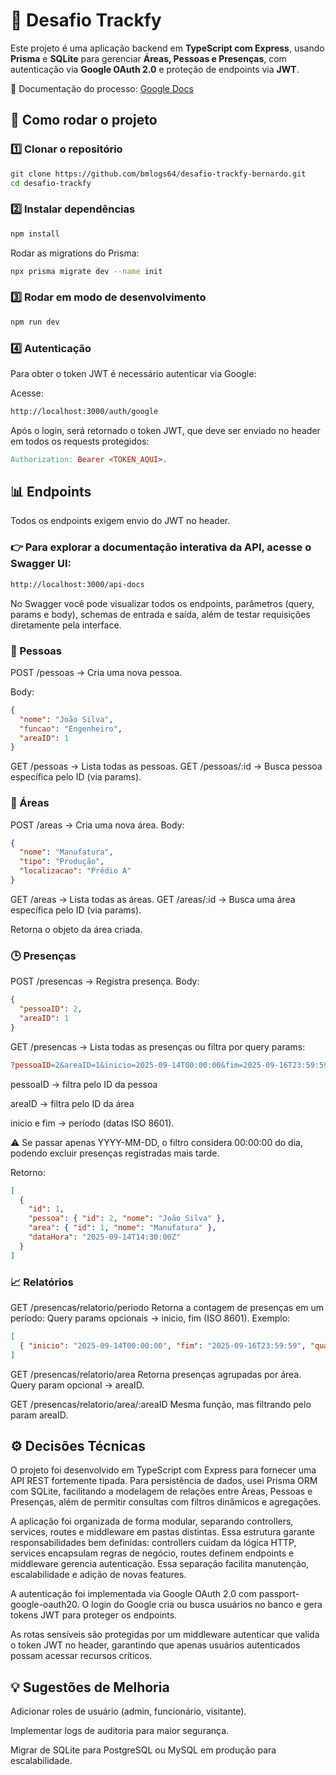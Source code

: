 # 📌 Desafio Trackfy

Este projeto é uma aplicação backend em **TypeScript com Express**, usando **Prisma** e **SQLite** para gerenciar **Áreas, Pessoas e Presenças**, com autenticação via **Google OAuth 2.0** e proteção de endpoints via **JWT**.

📄 Documentação do processo: [Google Docs](https://docs.google.com/document/d/1o5HKVQLIiWiGEUAclRSvuTU7_AyJkH99hI1FT6QKUXw/edit?usp=sharing)

## 🚀 Como rodar o projeto

### 1️⃣ Clonar o repositório

```bash
git clone https://github.com/bmlogs64/desafio-trackfy-bernardo.git
cd desafio-trackfy
```

### 2️⃣ Instalar dependências

```bash
npm install
```

Rodar as migrations do Prisma:

```bash
npx prisma migrate dev --name init
```

### 3️⃣ Rodar em modo de desenvolvimento

```bash
npm run dev
```

### 4️⃣ Autenticação

Para obter o token JWT é necessário autenticar via Google:

Acesse:

```bash
http://localhost:3000/auth/google
```

Após o login, será retornado o token JWT, que deve ser enviado no header em todos os requests protegidos:

```makefile
Authorization: Bearer <TOKEN_AQUI>.
```

## 📊 Endpoints

Todos os endpoints exigem envio do JWT no header.

### 👉 Para explorar a documentação interativa da API, acesse o Swagger UI:

```bash
http://localhost:3000/api-docs
```

No Swagger você pode visualizar todos os endpoints, parâmetros (query, params e body), schemas de entrada e saída, além de testar requisições diretamente pela interface.

### 👤 Pessoas

POST /pessoas → Cria uma nova pessoa.

Body:

```json
{
  "nome": "João Silva",
  "funcao": "Engenheiro",
  "areaID": 1
}
```

GET /pessoas → Lista todas as pessoas.
GET /pessoas/:id → Busca pessoa específica pelo ID (via params).

### 🏢 Áreas

POST /areas → Cria uma nova área.
Body:

```json
{
  "nome": "Manufatura",
  "tipo": "Produção",
  "localizacao": "Prédio A"
}
```

GET /areas → Lista todas as áreas.
GET /areas/:id → Busca uma área específica pelo ID (via params).

Retorna o objeto da área criada.

### 🕒 Presenças

POST /presencas → Registra presença.
Body:

```json
{
  "pessoaID": 2,
  "areaID": 1
}
```

GET /presencas → Lista todas as presenças ou filtra por query params:

```makefile
?pessoaID=2&areaID=1&inicio=2025-09-14T00:00:00&fim=2025-09-16T23:59:59
```

pessoaID → filtra pelo ID da pessoa

areaID → filtra pelo ID da área

inicio e fim → período (datas ISO 8601).

⚠️ Se passar apenas YYYY-MM-DD, o filtro considera 00:00:00 do dia, podendo excluir presenças registradas mais tarde.

Retorno:

```json
[
  {
    "id": 1,
    "pessoa": { "id": 2, "nome": "João Silva" },
    "area": { "id": 1, "nome": "Manufatura" },
    "dataHora": "2025-09-14T14:30:00Z"
  }
]
```

### 📈 Relatórios

GET /presencas/relatorio/periodo
Retorna a contagem de presenças em um período:
Query params opcionais → inicio, fim (ISO 8601).
Exemplo:

```json
[
  { "inicio": "2025-09-14T00:00:00", "fim": "2025-09-16T23:59:59", "quantidade": 5 }
]
```

GET /presencas/relatorio/area
Retorna presenças agrupadas por área.
Query param opcional → areaID.

GET /presencas/relatorio/area/:areaID
Mesma função, mas filtrando pelo param areaID.

## ⚙️ Decisões Técnicas

O projeto foi desenvolvido em TypeScript com Express para fornecer uma API REST fortemente tipada. Para persistência de dados, usei Prisma ORM com SQLite, facilitando a modelagem de relações entre Áreas, Pessoas e Presenças, além de permitir consultas com filtros dinâmicos e agregações.

A aplicação foi organizada de forma modular, separando controllers, services, routes e middleware em pastas distintas. Essa estrutura garante responsabilidades bem definidas: controllers cuidam da lógica HTTP, services encapsulam regras de negócio, routes definem endpoints e middleware gerencia autenticação. Essa separação facilita manutenção, escalabilidade e adição de novas features.

A autenticação foi implementada via Google OAuth 2.0 com passport-google-oauth20. O login do Google cria ou busca usuários no banco e gera tokens JWT para proteger os endpoints.

As rotas sensíveis são protegidas por um middleware autenticar que valida o token JWT no header, garantindo que apenas usuários autenticados possam acessar recursos críticos.

## 💡 Sugestões de Melhoria

Adicionar roles de usuário (admin, funcionário, visitante).

Implementar logs de auditoria para maior segurança.

Migrar de SQLite para PostgreSQL ou MySQL em produção para escalabilidade.
